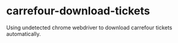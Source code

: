 # carrefour-download-tickets
 Using undetected chrome webdriver to download carrefour tickets automatically.
